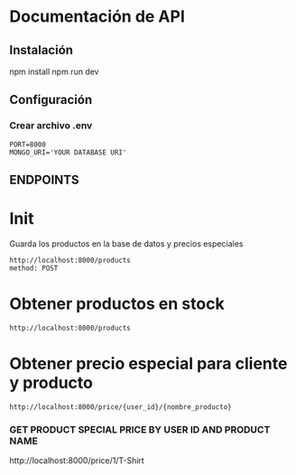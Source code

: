# Documentación de API

## Instalación
npm install
npm run dev

## Configuración
### Crear archivo .env
```
PORT=8000
MONGO_URI='YOUR DATABASE URI'
```



## ENDPOINTS

# Init

  Guarda los productos en la base de datos y precios especiales

    http://localhost:8000/products
    method: POST
    

# Obtener productos en stock

    http://localhost:8000/products

# Obtener precio especial para cliente y producto

    http://localhost:8000/price/{user_id}/{nombre_producto}


### GET PRODUCT SPECIAL PRICE BY USER ID AND PRODUCT NAME
http://localhost:8000/price/1/T-Shirt


